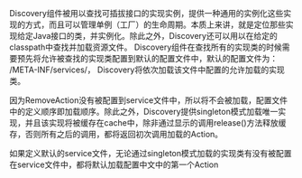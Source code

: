 
Discovery组件被用以查找可插拔接口的实现实例，提供一种通用的实例化这些实现的方式，而且可以管理单例（工厂）的生命周期。本质上来讲，就是定位那些实现给定Java接口的类，并实例化。除此之外，Discovery还可以用以在给定的classpath中查找并加载资源文件。
Discovery组件在查找所有的实现类的时候需要预先将允许被查找的实现类配置到默认的配置文件中，默认的配置文件为：
/META-INF/services/， Discovery将依次加载该文件中配置的允许加载的实现类。

因为RemoveAction没有被配置到service文件中，所以将不会被加载，配置文件中的定义顺序即加载顺序。除此之外，Discovery提供singleton模式加载唯一实现，并且该实现将被缓存在cache中，除非通过显示的调用release()方法释放缓存，否则所有之后的调用，都将返回初次调用加载的Action。

如果定义默认的service文件，无论通过singleton模式加载的实现类有没有被配置在service文件中，都将默认加载配置中文中的第一个Action